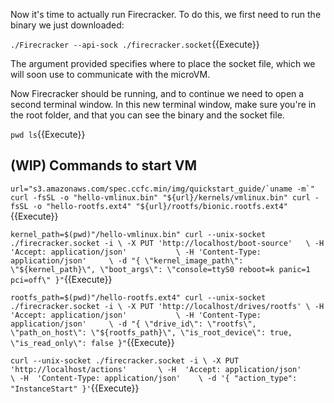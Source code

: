Now it's time to actually run Firecracker. To do this, we first need to run the binary we just downloaded:

`./Firecracker --api-sock ./firecracker.socket`{{Execute}}

The argument provided specifies where to place the socket file, which we will soon use to communicate with the microVM.

Now Firecracker should be running, and to continue we need to open a second terminal window. In this new terminal window, make sure you're in the root folder, and that you can see the binary and the socket file.

`pwd
ls`{{Execute}}

## (WIP) Commands to start VM

``url="s3.amazonaws.com/spec.ccfc.min/img/quickstart_guide/`uname -m`"
curl -fsSL -o "hello-vmlinux.bin" "${url}/kernels/vmlinux.bin"
curl -fsSL -o "hello-rootfs.ext4" "${url}/rootfs/bionic.rootfs.ext4"``{{Execute}}

`kernel_path=$(pwd)"/hello-vmlinux.bin"
curl --unix-socket ./firecracker.socket -i \
  -X PUT 'http://localhost/boot-source'   \
  -H 'Accept: application/json'           \
  -H 'Content-Type: application/json'     \
  -d "{
        \"kernel_image_path\": \"${kernel_path}\",
        \"boot_args\": \"console=ttyS0 reboot=k panic=1 pci=off\"
   }"`{{Execute}}


`rootfs_path=$(pwd)"/hello-rootfs.ext4"
curl --unix-socket ./firecracker.socket -i \
  -X PUT 'http://localhost/drives/rootfs' \
  -H 'Accept: application/json'           \
  -H 'Content-Type: application/json'     \
  -d "{
        \"drive_id\": \"rootfs\",
        \"path_on_host\": \"${rootfs_path}\",
        \"is_root_device\": true,
        \"is_read_only\": false
   }"`{{Execute}}

`curl --unix-socket ./firecracker.socket -i \
  -X PUT 'http://localhost/actions'       \
  -H  'Accept: application/json'          \
  -H  'Content-Type: application/json'    \
  -d '{
      "action_type": "InstanceStart"
   }'`{{Execute}}